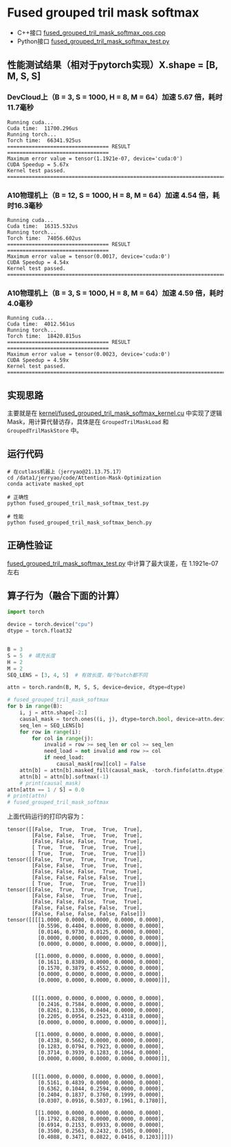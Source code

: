 # Fused grouped tril mask softmax

- C++接口 [fused_grouped_tril_mask_softmax_ops.cpp](fused_grouped_tril_mask_softmax_ops.cpp)
- Python接口 [fused_grouped_tril_mask_softmax_test.py](fused_grouped_tril_mask_softmax_test.py)

## 性能测试结果（相对于pytorch实现）X.shape = [B, M, S, S]

### DevCloud上（B = 3, S = 1000, H = 8, M = 64）加速 5.67 倍，耗时11.7毫秒

```text
Running cuda...
Cuda time:  11700.296us
Running torch...
Torch time:  66341.925us
================================= RESULT =================================
Maximum error value = tensor(1.1921e-07, device='cuda:0')
CUDA Speedup = 5.67x
Kernel test passed.
==========================================================================
```

### A10物理机上（B = 12, S = 1000, H = 8, M = 64）加速 4.54 倍，耗时16.3毫秒

```text
Running cuda...
Cuda time:  16315.532us
Running torch...
Torch time:  74056.602us
================================= RESULT =================================
Maximum error value = tensor(0.0017, device='cuda:0')
CUDA Speedup = 4.54x
Kernel test passed.
==========================================================================
```

### A10物理机上（B = 3, S = 1000, H = 8, M = 64）加速 4.59 倍，耗时4.0毫秒

```text
Running cuda...
Cuda time:  4012.561us
Running torch...
Torch time:  18420.815us
================================= RESULT =================================
Maximum error value = tensor(0.0023, device='cuda:0')
CUDA Speedup = 4.59x
Kernel test passed.
==========================================================================
```

## 实现思路

主要就是在 [kernel/fused_grouped_tril_mask_softmax_kernel.cu](kernel/fused_grouped_tril_mask_softmax_kernel.cu) 中实现了逻辑Mask，用计算代替访存，具体是在 `GroupedTrilMaskLoad` 和 `GroupedTrilMaskStore` 中。

## 运行代码

```shell
# 在cutlass机器上（jerryao@21.13.75.17）
cd /data1/jerryao/code/Attention-Mask-Optimization
conda activate masked_opt

# 正确性
python fused_grouped_tril_mask_softmax_test.py

# 性能
python fused_grouped_tril_mask_softmax_bench.py
```

## 正确性验证

[fused_grouped_tril_mask_softmax_test.py](fused_grouped_tril_mask_softmax_test.py) 中计算了最大误差，在 1.1921e-07左右

## 算子行为（融合下面的计算）

```python
import torch

device = torch.device("cpu")
dtype = torch.float32


B = 3
S = 5  # 填充长度
H = 2
M = 2
SEQ_LENS = [3, 4, 5]  # 有效长度，每个batch都不同

attn = torch.randn(B, M, S, S, device=device, dtype=dtype)

# fused_grouped_tril_mask_softmax
for b in range(B):
    i, j = attn.shape[-2:]
    causal_mask = torch.ones((i, j), dtype=torch.bool, device=attn.device)
    seq_len = SEQ_LENS[b]
    for row in range(i):
        for col in range(j):
            invalid = row >= seq_len or col >= seq_len
            need_load = not invalid and row >= col
            if need_load:
                causal_mask[row][col] = False
    attn[b] = attn[b].masked_fill(causal_mask, -torch.finfo(attn.dtype).max)
    attn[b] = attn[b].softmax(-1)
    # print(causal_mask)
attn[attn == 1 / S] = 0.0
# print(attn)
# fused_grouped_tril_mask_softmax
```
上面代码运行的打印内容为：

```text
tensor([[False,  True,  True,  True,  True],
        [False, False,  True,  True,  True],
        [False, False, False,  True,  True],
        [ True,  True,  True,  True,  True],
        [ True,  True,  True,  True,  True]])
tensor([[False,  True,  True,  True,  True],
        [False, False,  True,  True,  True],
        [False, False, False,  True,  True],
        [False, False, False, False,  True],
        [ True,  True,  True,  True,  True]])
tensor([[False,  True,  True,  True,  True],
        [False, False,  True,  True,  True],
        [False, False, False,  True,  True],
        [False, False, False, False,  True],
        [False, False, False, False, False]])
tensor([[[[1.0000, 0.0000, 0.0000, 0.0000, 0.0000],
          [0.5596, 0.4404, 0.0000, 0.0000, 0.0000],
          [0.0146, 0.9730, 0.0125, 0.0000, 0.0000],
          [0.0000, 0.0000, 0.0000, 0.0000, 0.0000],
          [0.0000, 0.0000, 0.0000, 0.0000, 0.0000]],

         [[1.0000, 0.0000, 0.0000, 0.0000, 0.0000],
          [0.1611, 0.8389, 0.0000, 0.0000, 0.0000],
          [0.1570, 0.3879, 0.4552, 0.0000, 0.0000],
          [0.0000, 0.0000, 0.0000, 0.0000, 0.0000],
          [0.0000, 0.0000, 0.0000, 0.0000, 0.0000]]],


        [[[1.0000, 0.0000, 0.0000, 0.0000, 0.0000],
          [0.2416, 0.7584, 0.0000, 0.0000, 0.0000],
          [0.8261, 0.1336, 0.0404, 0.0000, 0.0000],
          [0.2205, 0.0954, 0.2523, 0.4318, 0.0000],
          [0.0000, 0.0000, 0.0000, 0.0000, 0.0000]],

         [[1.0000, 0.0000, 0.0000, 0.0000, 0.0000],
          [0.4338, 0.5662, 0.0000, 0.0000, 0.0000],
          [0.1283, 0.0794, 0.7923, 0.0000, 0.0000],
          [0.3714, 0.3939, 0.1283, 0.1064, 0.0000],
          [0.0000, 0.0000, 0.0000, 0.0000, 0.0000]]],


        [[[1.0000, 0.0000, 0.0000, 0.0000, 0.0000],
          [0.5161, 0.4839, 0.0000, 0.0000, 0.0000],
          [0.6362, 0.1044, 0.2594, 0.0000, 0.0000],
          [0.2404, 0.1837, 0.3760, 0.1999, 0.0000],
          [0.0307, 0.0916, 0.5037, 0.1961, 0.1780]],

         [[1.0000, 0.0000, 0.0000, 0.0000, 0.0000],
          [0.1792, 0.8208, 0.0000, 0.0000, 0.0000],
          [0.6914, 0.2153, 0.0933, 0.0000, 0.0000],
          [0.3500, 0.2563, 0.2432, 0.1505, 0.0000],
          [0.4088, 0.3471, 0.0822, 0.0416, 0.1203]]]])
```
